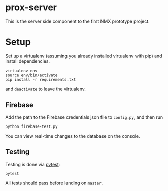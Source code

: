 # prox-server
This is the server side component to the first NMX prototype project.

# Setup
Set up a virtualenv (assuming you already installed virtualenv with pip) and install dependencies.

    virtualenv env
    source env/bin/activate
    pip install -r requirements.txt

and `deactivate` to leave the virtualenv.

## Firebase
Add the path to the Firebase credentials json file to `config.py`, and then run

    python firebase-test.py

You can view real-time changes to the database on the console.

## Testing
Testing is done via [pytest](pytest.org):

    pytest

All tests should pass before landing on `master`.